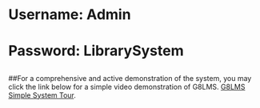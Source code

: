 # Username: Admin
## 

# Password: LibrarySystem
## 

##For a comprehensive and active demonstration of the system, you may click the link below for a simple video demonstration of G8LMS. 
[G8LMS Simple System Tour](https://drive.google.com/file/d/1MTk8XDVmaVnCJURLQR8-_Wrvb4ta1ttS/view?usp=sharing).


